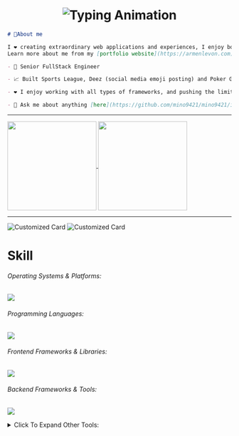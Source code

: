 <h1 align="center">
    <img src="https://readme-typing-svg.herokuapp.com/?font=Righteous&size=35&center=true&vCenter=true&width=500&height=70&lines=Nickname+is+Mino!;Welcome+to+my+GitHub+profile!" alt="Typing Animation" />
</h1>

```md
# 💭About me

I ❤️ creating extraordinary web applications and experiences, I enjoy both frontend and backend web development.
Learn more about me from my [portfolio website](https://armenlevon.com) 😊

- 💼 Senior FullStack Engineer

- 📈 Built Sports League, Deez (social media emoji posting) and Poker Game (browser based Ultimate Texas Hold'e)

- ❤️ I enjoy working with all types of frameworks, and pushing the limits

- 💬 Ask me about anything [here](https://github.com/mino9421/mino9421/issues)
```
<hr>

<a href="https://github.com/mino9421">
  <img height=200 align="center"  src="https://github-readme-stats.vercel.app/api/top-langs/?username=mino9421&theme=tokyonight&hide_border=true&layout=compact&langs_count=10&&card_width=320" />
</a>
<a href="https://github.com/mino9421">
  <img height=200 align="center" src="https://github-readme-stats.vercel.app/api?username=mino9421&rank_icon=github&theme=radical" />
</a>

<hr>

![Customized Card](https://github-readme-stats.vercel.app/api/pin?username=mino9421\&repo=deez-book\&title_color=fff\&icon_color=f9f9f9\&text_color=9f9f9f\&bg_color=151515)
![Customized Card](https://github-readme-stats.vercel.app/api/pin?username=mino9421\&repo=sports-league-ui\&title_color=fff\&icon_color=f9f9f9\&text_color=9f9f9f\&bg_color=151515)

# Skill
  <!-- <details>
  </details> -->
  ###### Operating Systems & Platforms:
  <p>
    <a href="https://skillicons.dev">
      <img src="https://skillicons.dev/icons?perline=10&i=windows,ubuntu,redhat,debian,apple,aws,azure,gcp,firebase,supabase" />
    </a>
  </p>

  ###### Programming Languages:
  <!-- <details>
  </details> -->
  <p>
    <a href="https://skillicons.dev">
      <img src="https://skillicons.dev/icons?perline=10&i=javascript,typescript,nodejs,deno,python,java,go,php,rust,bash,swift,c,cpp,cs" />
    </a>
  </p>

  ###### Frontend Frameworks & Libraries:
  <!-- <details>
  </details> -->
  <p>
    <a href="https://skillicons.dev">
      <img src="https://skillicons.dev/icons?perline=10&i=vue,nuxtjs,react,nextjs,svelte,angular,remix,astro,pinia,redux,vuetify,pug,tailwindcss,bootstrap,materialui,sass" />
    </a>
  </p>

  ###### Backend Frameworks & Tools:
  <!-- <details>
  </details> -->

  <p>
    <a href="https://skillicons.dev">
      <img src="https://skillicons.dev/icons?perline=10&i=express,nestjs,fastapi,flask,django,laravel,rails,actix,rocket,spring" />
    </a>
  </p>

<details>
  <summary>Click To Expand Other Tools:</summary>

  ###### Databases & ORMs:
  <!-- <details>
  </details> -->
  <p>
    <a href="https://skillicons.dev">
      <img src="https://skillicons.dev/icons?perline=10&i=mysql,postgres,mongodb,redis,sqlite,cassandra,dynamodb,graphql,apollo,prisma" />
    </a>
  </p>


  ###### Version Control & Collaboration Tools:
  <p>
    <a href="https://skillicons.dev">
      <img src="https://skillicons.dev/icons?perline=10&i=git,github,gitlab,bitbucket" />
    </a>
  </p>
  <!-- <details>
  </details> -->

  ###### DevOps, Automation & Cloud Services:
  <p>
    <a href="https://skillicons.dev">
      <img src="https://skillicons.dev/icons?perline=10&i=docker,kubernetes,ansible,jenkins,terraform,nginx,vercel,netlify" />
    </a>
  </p>
  <!-- <details>
  </details> -->

  ###### Testing & QA:
  <p>
    <a href="https://skillicons.dev">
      <img src="https://skillicons.dev/icons?perline=10&i=vitest,jest,cypress,selenium,postman" />
    </a>
  </p>
  <!-- <details>
  </details> -->

  ###### Game Development & Engines:
  <p>
    <a href="https://skillicons.dev">
      <img src="https://skillicons.dev/icons?perline=10&i=godot,unity,unreal,blender,opencv" />
    </a>
  </p>
  <!-- <details>
  </details> -->

  ###### Editors, IDEs & Tools:
  <p>
    <a href="https://skillicons.dev">
      <img src="https://skillicons.dev/icons?perline=10&i=vscode,vim,neovim,powershell,androidstudio,codepen,figma,webflow" />
    </a>
  </p>
  <!-- <details>
  </details> -->
</details>

<!-- ###### Other Tools/Skills:
<p>
  <a href="https://skillicons.dev">
    <img src="https://skillicons.dev/icons?perline=10&i=elasticsearch,kafka,rabbitmq,cmake,webassembly,yarn,npm,bun,tensorflow,pytorch" />
  </a>
</p> -->




    
<!--
**mino9421/mino9421** is a ✨ _special_ ✨ repository because its `README.md` (this file) appears on your GitHub profile.

Here are some ideas to get you started:

- 🔭 I’m currently working on ...
- 🌱 I’m currently learning ...
- 👯 I’m looking to collaborate on ...
- 🤔 I’m looking for help with ...
- 💬 Ask me about ...
- 📫 How to reach me: ...
- 😄 Pronouns: ...
- ⚡ Fun fact: ...
-->
